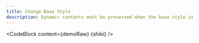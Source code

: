 ```yaml
---
title: Change Base Style
description: Dynamic contents must be preserved when the base style is changed.
---
```


<script lang="ts">
  import Demo from "./BaseStyle.svelte";
  import demoRaw from "./BaseStyle.svelte?raw";
  import CodeBlock from "../../CodeBlock.svelte";
    let { shiki } = $props();
</script>

<Demo />

<CodeBlock content={demoRaw} {shiki} />
